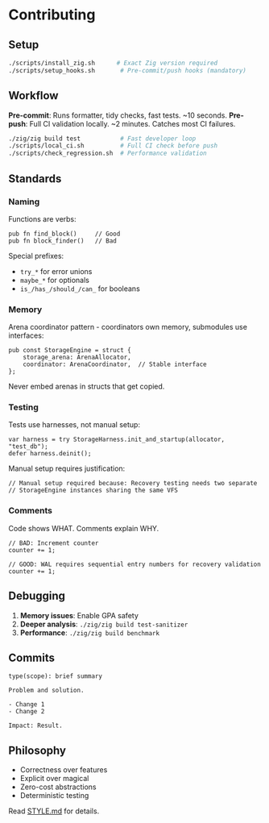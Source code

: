 # Contributing

## Setup

```bash
./scripts/install_zig.sh      # Exact Zig version required
./scripts/setup_hooks.sh       # Pre-commit/push hooks (mandatory)
```

## Workflow

**Pre-commit**: Runs formatter, tidy checks, fast tests. ~10 seconds.
**Pre-push**: Full CI validation locally. ~2 minutes. Catches most CI failures.

```bash
./zig/zig build test           # Fast developer loop
./scripts/local_ci.sh          # Full CI check before push
./scripts/check_regression.sh  # Performance validation
```

## Standards

### Naming

Functions are verbs:
```zig
pub fn find_block()     // Good
pub fn block_finder()   // Bad
```

Special prefixes:
- `try_*` for error unions
- `maybe_*` for optionals
- `is_/has_/should_/can_` for booleans

### Memory

Arena coordinator pattern - coordinators own memory, submodules use interfaces:
```zig
pub const StorageEngine = struct {
    storage_arena: ArenaAllocator,
    coordinator: ArenaCoordinator,  // Stable interface
};
```

Never embed arenas in structs that get copied.

### Testing

Tests use harnesses, not manual setup:
```zig
var harness = try StorageHarness.init_and_startup(allocator, "test_db");
defer harness.deinit();
```

Manual setup requires justification:
```zig
// Manual setup required because: Recovery testing needs two separate
// StorageEngine instances sharing the same VFS
```

### Comments

Code shows WHAT. Comments explain WHY.

```zig
// BAD: Increment counter
counter += 1;

// GOOD: WAL requires sequential entry numbers for recovery validation
counter += 1;
```

## Debugging

1. **Memory issues**: Enable GPA safety
2. **Deeper analysis**: `./zig/zig build test-sanitizer`
3. **Performance**: `./zig/zig build benchmark`

## Commits

```
type(scope): brief summary

Problem and solution.

- Change 1
- Change 2

Impact: Result.
```

## Philosophy

- Correctness over features
- Explicit over magical
- Zero-cost abstractions
- Deterministic testing

Read [STYLE.md](docs/STYLE.md) for details.
